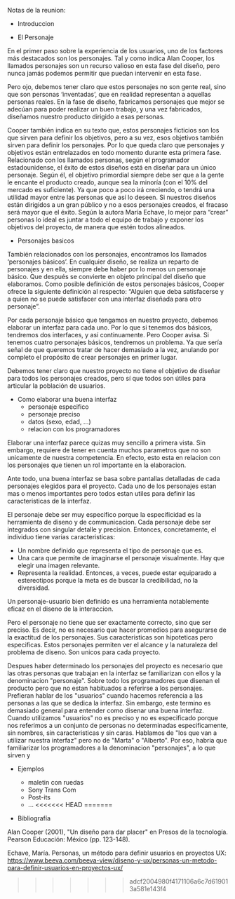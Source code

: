 Notas de la reunion:

- Introduccion

- El Personaje 

En el primer paso sobre la experiencia de los usuarios, uno de los factores más destacados son los personajes. Tal y como indica Alan Cooper, los llamados personajes son un recurso valioso en esta fase del diseño, pero nunca jamás podemos permitir que puedan intervenir en esta fase. 

Pero ojo, debemos tener claro que estos personajes no son gente real, sino que son personas ‘inventadas’, que en realidad representan a aquellas personas reales. En la fase de diseño, fabricamos personajes que mejor se adecúan para poder realizar un buen trabajo, y una vez fabricados, diseñamos nuestro producto dirigido a esas personas.

Cooper también indica en su texto que, estos personajes ficticios son los que sirven para definir los objetivos, pero a su vez, esos objetivos también sirven para definir los personajes. Por lo que queda claro que personajes y objetivos están entrelazados en todo momento durante esta primera fase. 
Relacionado con los llamados personas, según el programador estadounidense, el éxito de estos diseños está en diseñar para un único personaje. Según él, el objetivo primordial siempre debe ser que a la gente le encante el producto creado, aunque sea la minoría (con el 10% del mercado es suficiente). Ya que poco a poco irá creciendo, o tendrá una utilidad mayor entre las personas que así lo deseen. Si nuestros diseños están dirigidos a un gran público y no a esos personajes creados, el fracaso será mayor que el éxito. 
Según la autora María Echave, lo mejor para “crear” personas lo ideal es juntar a todo el equipo de trabajo y exponer los objetivos del proyecto, de manera que estén todos alineados.

- Personajes basicos 

También relacionados con los personajes, encontramos los llamados ‘personajes básicos’. En cualquier diseño, se realiza un reparto de personajes y en ella, siempre debe haber por lo menos un personaje básico. Que después se convierte en objeto principal del diseño que elaboramos. 
Como posible definición de estos personajes básicos, Cooper ofrece la siguiente definición al respecto: “Alguien que deba satisfacerse y a quien no se puede satisfacer con una interfaz diseñada para otro personaje”.

Por cada personaje básico que tengamos en nuestro proyecto, debemos elaborar un interfaz para cada uno. Por lo que si tenemos dos básicos, tendremos dos interfaces, y así continuamente. Pero Cooper avisa. Si tenemos cuatro personajes básicos, tendremos un problema. Ya que sería señal de que queremos tratar de hacer demasiado a la vez, anulando por completo el propósito de crear personajes en primer lugar. 

Debemos tener claro que nuestro proyecto no tiene el objetivo de diseñar para todos los personajes creados, pero sí que todos son útiles para articular la población de usuarios. 

- Como elaborar una buena interfaz 
	- personaje especifico 
	- personaje preciso 
	- datos (sexo, edad, ...)
	- relacion con los programadores 

Elaborar una interfaz parece quizas muy sencillo a primera vista. Sin embargo, requiere de tener en cuenta muchos parametros que no son unicamente de nuestra competencia. En efecto, esto esta en relacion con los personajes que tienen un rol importante en la elaboracion. 

Ante todo, una buena interfaz se basa sobre pantallas detalladas de cada personajes elegidos para el proyecto. Cada uno de los personajes estan mas o menos importantes pero todos estan utiles para definir las caracteristicas de la interfaz. 

El personaje debe ser muy especifico porque la especificidad es la herramienta de diseno y de communicacion. Cada personaje debe ser integrados con singular detalle y precision. 
Entonces, concretamente, el individuo tiene varias caracteristicas: 
- Un nombre definido que representa el tipo de personaje que es.
- Una cara que permite de imaginarse el personaje visualmente. Hay que elegir una imagen relevante. 
- Representa la realidad. Entonces, a veces, puede estar equiparado a estereotipos porque la meta es de buscar la credibilidad, no la diversidad. 

Un personaje-usuario bien definido es una herramienta notablemente eficaz en el diseno de la interaccion. 

Pero el personaje no tiene que ser exactamente correcto, sino que ser preciso. Es decir, no es necesario que hacer promedios para asegurarse de la exactitud de los personajes. Sus caracteristicas son hipoteticas pero especificas. Estos personajes permiten ver el alcance y la naturaleza del problema de diseno. Son unicos para cada proyecto. 

Despues haber determinado los personajes del proyecto es necesario que las otras personas que trabajan en la interfaz se familiarizan con ellos y la denominacion "personaje". Sobre todo los programadores que disenan el producto pero que no estan habituados a referirse a los personajes. Prefieran hablar de los "usuarios" cuando hacemos referencia a las personas a las que se dedica la interfaz. Sin embargo, este termino es demasiado general para entender como disenar una buena interfaz. Cuando utilizamos "usuarios" no es preciso y no es especificado porque nos referimos a un conjunto de personas no determinadas especificamente, sin nombres, sin caracteristicas y sin caras. Hablamos de "los que van a utilizar nuestra interfaz" pero no de "Marta" o "Alberto". 
Por eso, habria que familiarizar los programadores a la denominacion "personajes", a lo que sirven y 

- Ejemplos 
	- maletin con ruedas 
	- Sony Trans Com
	- Post-its 
	- ...
<<<<<<< HEAD
=======

- Bibliografía

Alan Cooper (2001), "Un diseño para dar placer" en Presos de la tecnología. Pearson Educación: México (pp. 123-148). 

Echave, María. Personas, un método para definir usuarios en proyectos UX:
https://www.beeva.com/beeva-view/diseno-y-ux/personas-un-metodo-para-definir-usuarios-en-proyectos-ux/ 
>>>>>>> adcf2004980f4171106a6c7d619013a581e143f4
